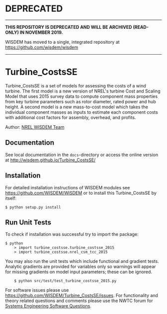 # DEPRECATED
------------

**THIS REPOSITORY IS DEPRECATED AND WILL BE ARCHIVED (READ-ONLY) IN NOVEMBER 2019.**

WISDEM has moved to a single, integrated repository at https://github.com/wisdem/wisdem

---------------
# Turbine_CostsSE

Turbine_CostsSE is a set of models for assessing the costs of a wind turbine.  The first model is a new version of NREL's turbine Cost and Scaling Model that uses 2015 survey data to compute component mass properties from key turbine parameters such as rotor diameter, rated power and hub height.  A second model is a new mass-to-cost model which takes the individual component masses as inputs to estimate each component costs with additional cost factors for assembly, overhead, and profits.

Author: [NREL WISDEM Team](mailto:systems.engineering@nrel.gov) 

## Documentation

See local documentation in the `docs`-directory or access the online version at <http://wisdem.github.io/Turbine_CostsSE/>

## Installation

For detailed installation instructions of WISDEM modules see <https://github.com/WISDEM/WISDEM> or to install this Turbine_CostsSE by itself:

    $ python setup.py install

## Run Unit Tests

To check if installation was successful try to import the package:

	$ python
        > import turbine_costsse.turbine_costsse_2015
        > import turbine_costsse.nrel_csm_tcc_2015

You may also run the unit tests which include functional and gradient tests.  Analytic gradients are provided for variables only so warnings will appear for missing gradients on model input parameters; these can be ignored.

        $ python src/test/test_turbine_costsse_2015.py

For software issues please use <https://github.com/WISDEM/Turbine_CostsSE/issues>.  For functionality and theory related questions and comments please use the NWTC forum for [Systems Engineering Software Questions](https://wind.nrel.gov/forum/wind/viewtopic.php?f=34&t=1002).

